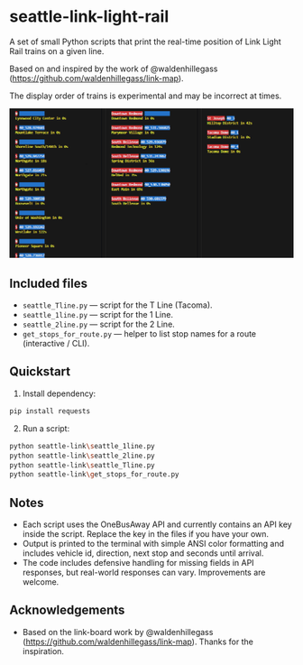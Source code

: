 # seattle-link-light-rail

A set of small Python scripts that print the real-time position of Link Light Rail trains on a given line.

Based on and inspired by the work of @waldenhillegass (https://github.com/waldenhillegass/link-map).

The display order of trains is experimental and may be incorrect at times.

![Output Example](seattle-link-light-rail.png)

## Included files
- `seattle_Tline.py` — script for the T Line (Tacoma).
- `seattle_1line.py` — script for the 1 Line.
- `seattle_2line.py` — script for the 2 Line.
- `get_stops_for_route.py` — helper to list stop names for a route (interactive / CLI).

## Quickstart
1. Install dependency:
```bash
pip install requests
```

2. Run a script:
```bash
python seattle-link\seattle_1line.py
python seattle-link\seattle_2line.py
python seattle-link\seattle_Tline.py
python seattle-link\get_stops_for_route.py
```

## Notes
- Each script uses the OneBusAway API and currently contains an API key inside the script. Replace the key in the files if you have your own.
- Output is printed to the terminal with simple ANSI color formatting and includes vehicle id, direction, next stop and seconds until arrival.
- The code includes defensive handling for missing fields in API responses, but real-world responses can vary. Improvements are welcome.

## Acknowledgements
- Based on the link-board work by @waldenhillegass (https://github.com/waldenhillegass/link-map). Thanks for the inspiration.
